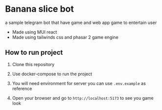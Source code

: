 # Banana slice bot

a sample telegram bot that have game and web app game to entertain user

- Made using MUI react
- Made using tailwinds css and phasar 2 game engine

## How to run project

1. Clone this repository

2. Use docker-compose to run the project
3. You will need environment for server you can use `.env.example` as reference
4. Open your browser and go to `http://localhost:5173` to see you game look
